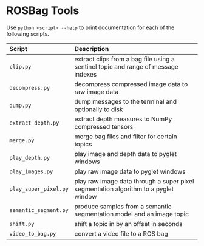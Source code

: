 # ROSBag Tools

Use `python <script> --help` to print documentation for each of the
following scripts.

| Script                | Description                             |
|:----------------------|:----------------------------------------|
| `clip.py`             | extract clips from a bag file using a sentinel topic and range of message indexes
| `decompress.py`       | decompress compressed image data to raw image data
| `dump.py`             | dump messages to the terminal and optionally to disk
| `extract_depth.py`    | extract depth measures to NumPy compressed tensors
| `merge.py`            | merge bag files and filter for certain topics
| `play_depth.py`       | play image and depth data to pyglet windows
| `play_images.py`      | play raw image data to pyglet windows
| `play_super_pixel.py` | play raw image data through a super pixel segmentation algorithm to a pyglet window
| `semantic_segment.py` | produce samples from a semantic segmentation model and an image topic
| `shift.py`            | shift a topic in by an offset in seconds
| `video_to_bag.py`     | convert a video file to a ROS bag
